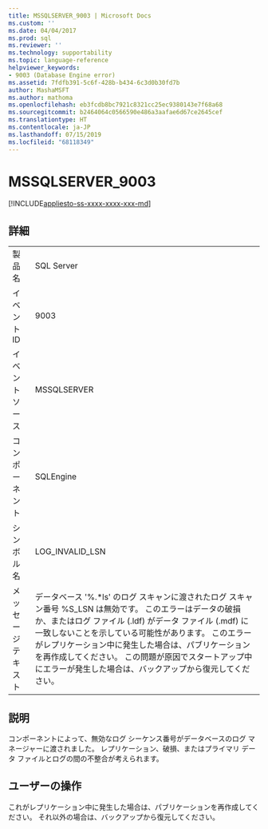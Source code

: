 ```yaml
---
title: MSSQLSERVER_9003 | Microsoft Docs
ms.custom: ''
ms.date: 04/04/2017
ms.prod: sql
ms.reviewer: ''
ms.technology: supportability
ms.topic: language-reference
helpviewer_keywords:
- 9003 (Database Engine error)
ms.assetid: 7fdfb391-5c6f-428b-b434-6c3d0b30fd7b
author: MashaMSFT
ms.author: mathoma
ms.openlocfilehash: eb3fcdb8bc7921c8321cc25ec9380143e7f68a68
ms.sourcegitcommit: b2464064c0566590e486a3aafae6d67ce2645cef
ms.translationtype: HT
ms.contentlocale: ja-JP
ms.lasthandoff: 07/15/2019
ms.locfileid: "68118349"
---
```

# <a name="mssqlserver9003"></a>MSSQLSERVER_9003
[!INCLUDE[appliesto-ss-xxxx-xxxx-xxx-md](../../includes/appliesto-ss-xxxx-xxxx-xxx-md.md)]
  
## <a name="details"></a>詳細  
  
|||  
|-|-|  
|製品名|SQL Server|  
|イベント ID|9003|  
|イベント ソース|MSSQLSERVER|  
|コンポーネント|SQLEngine|  
|シンボル名|LOG_INVALID_LSN|  
|メッセージ テキスト|データベース '%.*ls' のログ スキャンに渡されたログ スキャン番号 %S_LSN は無効です。 このエラーはデータの破損か、またはログ ファイル (.ldf) がデータ ファイル (.mdf) に一致しないことを示している可能性があります。 このエラーがレプリケーション中に発生した場合は、パブリケーションを再作成してください。 この問題が原因でスタートアップ中にエラーが発生した場合は、バックアップから復元してください。|  
  
## <a name="explanation"></a>説明  
コンポーネントによって、無効なログ シーケンス番号がデータベースのログ マネージャーに渡されました。 レプリケーション、破損、またはプライマリ データ ファイルとログの間の不整合が考えられます。  
  
## <a name="user-action"></a>ユーザーの操作  
これがレプリケーション中に発生した場合は、パブリケーションを再作成してください。 それ以外の場合は、バックアップから復元してください。  
  

